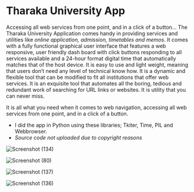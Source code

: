 # Tharaka University App
Accessing all web services from one point, and in a click of a button…
The Tharaka University Application comes handy in providing services and utilities like _online application, admission, timetables and memos_. It comes with a fully functional graphical user interface that features a web responsive, user friendly dash board with click buttons responding to all services available and a 24-hour format digital time that automatically matches that of the host device.
 It is easy to use and light weight, meaning that users don’t need any level of technical know how. It is a dynamic and flexible tool that can be modified to fit all institutions that offer web services. It is an exquisite tool that automates all the boring, tedious and redundant work of searching for URL links or websites. It is utility that you can never miss.

It is all what you need when it comes to web navigation, accessing all web services from one point, and in a click of a button.


- I did the app in Python using these libraries; Tkiter, Time, PIL and Webbrowser.
- _Source code not uploaded due to copyright reasons_


 
![Screenshot (134)](https://user-images.githubusercontent.com/86302851/221390964-f40f9d2e-c5ce-4289-8876-847d672090a5.png)


![Screenshot (80)](https://user-images.githubusercontent.com/86302851/221390976-905ca696-9e9d-4db7-8440-d2e2d059db0a.png)


![Screenshot (137)](https://user-images.githubusercontent.com/86302851/221390991-292bebff-9837-475f-94cc-c5b0e22d0cc7.png)


![Screenshot (136)](https://user-images.githubusercontent.com/86302851/221391002-6586d670-19e9-4602-9d35-5fa1159d701f.png)

